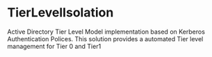 # TierLevelIsolation
Active Directory Tier Level Model implementation based on Kerberos Authentication Polices. This solution provides a automated Tier level management for Tier 0 and Tier1
